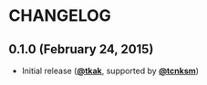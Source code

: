 CHANGELOG
=========

## 0.1.0 (February 24, 2015)

  - Initial release ([**@tkak**](https://github.com/tkak), supported by [**@tcnksm**](https://github.com/tcnksm))

